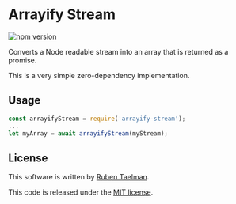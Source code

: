 # Arrayify Stream

[![npm version](https://badge.fury.io/js/arrayify-stream.svg)](https://www.npmjs.com/package/arrayify-stream)

Converts a Node readable stream into an array that is returned as a promise.

This is a very simple zero-dependency implementation.

## Usage

```javascript
const arrayifyStream = require('arrayify-stream');
...
let myArray = await arrayifyStream(myStream);
```

## License
This software is written by [Ruben Taelman](http://rubensworks.net/).

This code is released under the [MIT license](http://opensource.org/licenses/MIT).
